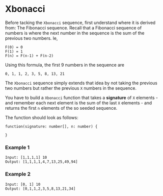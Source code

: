 # Xbonacci

Before tacking the `Xbonacci` sequence, first understand where it is derived from: The Fibonacci sequence. Recall that a Fibonacci sequence of numbers is where the next number in the sequence is the sum of the previous two numbers. Ie,

```
F(0) = 0
F(1) = 1
F(n) = F(n-1) + F(n-2)
```

Using this formula, the first 9 numbers in the sequence are

```
0, 1, 1, 2, 3, 5, 8, 13, 21
```

The `Xbonacci` sequence simply extends that idea by not taking the previous two numbers but rather the previous `X` numbers in the sequence.

You have to build a `Xbonacci` function that takes a **signature** of `X` elements - and remember each next element is the sum of the last `X` elements - and returns the first `n` elements of the so seeded sequence.

The function should look as follows:

```
function(signature: number[], n: number) {

}
```

### **Example 1**

```
Input: [1,1,1,1] 10
Output: [1,1,1,1,4,7,13,25,49,94]
```

### **Example 2**

```
Input: [0, 1] 10
Output: [0,1,1,2,3,5,8,13,21,34]
```
